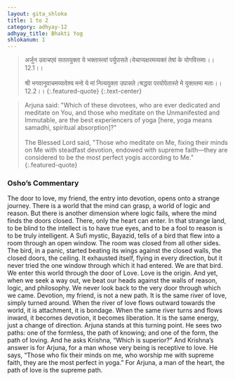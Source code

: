 ```yaml
---
layout: gita_shloka
title: 1 to 2
category: adhyay-12
adhyay_title: Bhakti Yog
shlokanum: 1
---
```


> अर्जुन उवाचएवं सततयुक्ता ये भक्तास्त्वां पर्युपासते।येचाप्यक्षरमव्यक्तं तेषां के योगवित्तमाः।।12.1।।<br><br>श्री भगवानुवाचमय्यावेश्य मनो ये मां नित्ययुक्ता उपासते।श्रद्धया परयोपेतास्ते मे युक्ततमा मताः।।12.2।।
{:.featured-quote} 
{:.text-center}

> Arjuna said: "Which of these devotees, who are ever dedicated and meditate on You, and those who meditate on the Unmanifested and Immutable, are the best experiencers of yoga [here, yoga means samadhi, spiritual absorption]?"<br><br>The Blessed Lord said, "Those who meditate on Me, fixing their minds on Me with steadfast devotion, endowed with supreme faith—they are considered to be the most perfect yogis according to Me."
{:.featured-quote}

### Osho’s Commentary
The door to love, my friend, the entry into devotion, opens onto a strange journey. There is a world that the mind can grasp, a world of logic and reason. But there is another dimension where logic fails, where the mind finds the doors closed. There, only the heart can enter. In that strange land, to be blind to the intellect is to have true eyes, and to be a fool to reason is to be truly intelligent.
A Sufi mystic, Bayazid, tells of a bird that flew into a room through an open window. The room was closed from all other sides. The bird, in a panic, started beating its wings against the closed walls, the closed doors, the ceiling. It exhausted itself, flying in every direction, but it never tried the one window through which it had entered.
We are that bird. We enter this world through the door of Love. Love is the origin. And yet, when we seek a way out, we beat our heads against the walls of reason, logic, and philosophy. We never look back to the very door through which we came.
Devotion, my friend, is not a new path. It is the same river of love, simply turned around. When the river of love flows outward towards the world, it is attachment, it is bondage. When the same river turns and flows inward, it becomes devotion, it becomes liberation. It is the same energy, just a change of direction.
Arjuna stands at this turning point. He sees two paths: one of the formless, the path of knowing; and one of the form, the path of loving. And he asks Krishna, “Which is superior?”
And Krishna’s answer is for Arjuna, for a man whose very being is receptive to love. He says, “Those who fix their minds on me, who worship me with supreme faith, they are the most perfect in yoga.” For Arjuna, a man of the heart, the path of love is the supreme path.
